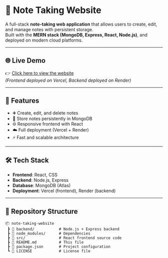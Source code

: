 # 📝 Note Taking Website

A full-stack **note-taking web application** that allows users to create, edit, and manage notes with persistent storage.  
Built with the **MERN stack (MongoDB, Express, React, Node.js)**, and deployed on modern cloud platforms.  

---


## 🌐 Live Demo
👉 [Click here to view the website](https://notes-ten-lac.vercel.app/)  
*(Frontend deployed on Vercel, Backend deployed on Render)*  

---

## 🚀 Features
- ➕ Create, edit, and delete notes  
- 📂 Store notes persistently in MongoDB  
- 🌐 Responsive frontend with React  
- ☁️ Full deployment (Vercel + Render)  
- ⚡ Fast and scalable architecture  

---

## 🛠️ Tech Stack
- **Frontend**: React, CSS  
- **Backend**: Node.js, Express  
- **Database**: MongoDB (Atlas)  
- **Deployment**: Vercel (frontend), Render (backend)  

---

## 📂 Repository Structure
```plaintext
📦 note-taking-website
 ┣ 📂 backend/           # Node.js + Express backend
 ┣ 📂 node_modules/      # Dependencies
 ┣ 📂 src/               # React frontend source code
 ┣ 📜 README.md          # This file
 ┣ 📜 package.json       # Project configuration
 ┗ 📜 LICENSE            # License file
